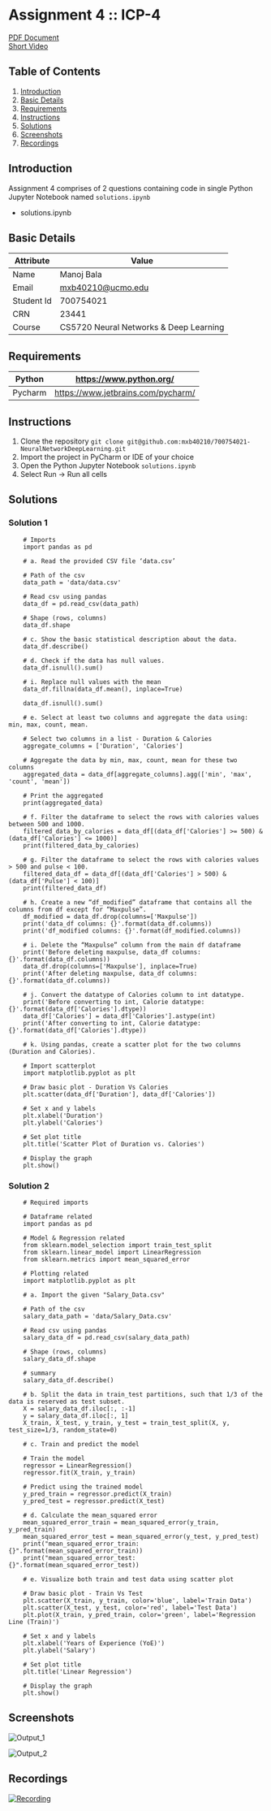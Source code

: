 # Assignment 4 :: ICP-4

[PDF Document][1]  
[Short Video][2]

## Table of Contents

1. [Introduction](#introduction)
2. [Basic Details](#basic-details)
3. [Requirements](#requirements)
4. [Instructions](#instructions) 
5. [Solutions](#solutions)
6. [Screenshots](#screenshots)
7. [Recordings](#recordings)

## Introduction

Assignment 4 comprises of 2 questions containing code in single Python Jupyter Notebook named `solutions.ipynb`
+ solutions.ipynb

## Basic Details
| Attribute  | Value                                  | 
|------------|----------------------------------------|
| Name       | Manoj Bala                             |
| Email      | mxb40210@ucmo.edu                      |
| Student Id | 700754021                              |
| CRN        | 23441                                  |
| Course     | CS5720 Neural Networks & Deep Learning |

## Requirements

| Python     | https://www.python.org/            | 
|------------|------------------------------------|
| Pycharm    | https://www.jetbrains.com/pycharm/ |

## Instructions

1. Clone the repository
`git clone git@github.com:mxb40210/700754021-NeuralNetworkDeepLearning.git`
2. Import the project in PyCharm or IDE of your choice
3. Open the Python Jupyter Notebook `solutions.ipynb`
4. Select Run -> Run all cells

## Solutions

### Solution 1
```
    # Imports
    import pandas as pd
    
    # a. Read the provided CSV file ‘data.csv’

    # Path of the csv
    data_path = 'data/data.csv'
    
    # Read csv using pandas
    data_df = pd.read_csv(data_path)
    
    # Shape (rows, columns)
    data_df.shape
    
    # c. Show the basic statistical description about the data.
    data_df.describe()
    
    # d. Check if the data has null values.
    data_df.isnull().sum()
    
    # i. Replace null values with the mean
    data_df.fillna(data_df.mean(), inplace=True)
    
    data_df.isnull().sum()
    
    # e. Select at least two columns and aggregate the data using: min, max, count, mean.

    # Select two columns in a list - Duration & Calories
    aggregate_columns = ['Duration', 'Calories']
    
    # Aggregate the data by min, max, count, mean for these two columns
    aggregated_data = data_df[aggregate_columns].agg(['min', 'max', 'count', 'mean'])
    
    # Print the aggregated
    print(aggregated_data)
    
    # f. Filter the dataframe to select the rows with calories values between 500 and 1000.
    filtered_data_by_calories = data_df[(data_df['Calories'] >= 500) & (data_df['Calories'] <= 1000)]
    print(filtered_data_by_calories)
    
    # g. Filter the dataframe to select the rows with calories values > 500 and pulse < 100.
    filtered_data_df = data_df[(data_df['Calories'] > 500) & (data_df['Pulse'] < 100)]
    print(filtered_data_df)
    
    # h. Create a new “df_modified” dataframe that contains all the columns from df except for “Maxpulse”.
    df_modified = data_df.drop(columns=['Maxpulse'])
    print('data_df columns: {}'.format(data_df.columns))
    print('df_modified columns: {}'.format(df_modified.columns))
    
    # i. Delete the “Maxpulse” column from the main df dataframe
    print('Before deleting maxpulse, data_df columns: {}'.format(data_df.columns))
    data_df.drop(columns=['Maxpulse'], inplace=True)
    print('After deleting maxpulse, data_df columns: {}'.format(data_df.columns))
    
    # j. Convert the datatype of Calories column to int datatype.
    print('Before converting to int, Calorie datatype: {}'.format(data_df['Calories'].dtype))
    data_df['Calories'] = data_df['Calories'].astype(int)
    print('After converting to int, Calorie datatype: {}'.format(data_df['Calories'].dtype))
    
    # k. Using pandas, create a scatter plot for the two columns (Duration and Calories).

    # Import scatterplot
    import matplotlib.pyplot as plt
    
    # Draw basic plot - Duration Vs Calories
    plt.scatter(data_df['Duration'], data_df['Calories'])
    
    # Set x and y labels
    plt.xlabel('Duration')
    plt.ylabel('Calories')
    
    # Set plot title
    plt.title('Scatter Plot of Duration vs. Calories')
    
    # Display the graph
    plt.show()
```

### Solution 2
```
    # Required imports

    # Dataframe related
    import pandas as pd
    
    # Model & Regression related
    from sklearn.model_selection import train_test_split
    from sklearn.linear_model import LinearRegression
    from sklearn.metrics import mean_squared_error
    
    # Plotting related
    import matplotlib.pyplot as plt
    
    # a. Import the given "Salary_Data.csv"

    # Path of the csv
    salary_data_path = 'data/Salary_Data.csv'
    
    # Read csv using pandas
    salary_data_df = pd.read_csv(salary_data_path)
    
    # Shape (rows, columns)
    salary_data_df.shape
    
    # summary
    salary_data_df.describe()
    
    # b. Split the data in train_test partitions, such that 1/3 of the data is reserved as test subset.
    X = salary_data_df.iloc[:, :-1]
    y = salary_data_df.iloc[:, 1]
    X_train, X_test, y_train, y_test = train_test_split(X, y, test_size=1/3, random_state=0)
    
    # c. Train and predict the model

    # Train the model
    regressor = LinearRegression()
    regressor.fit(X_train, y_train)
    
    # Predict using the trained model
    y_pred_train = regressor.predict(X_train)
    y_pred_test = regressor.predict(X_test)
    
    # d. Calculate the mean_squared error
    mean_squared_error_train = mean_squared_error(y_train, y_pred_train)
    mean_squared_error_test = mean_squared_error(y_test, y_pred_test)
    print("mean_squared_error_train: {}".format(mean_squared_error_train))
    print("mean_squared_error_test: {}".format(mean_squared_error_test))
    
    # e. Visualize both train and test data using scatter plot

    # Draw basic plot - Train Vs Test
    plt.scatter(X_train, y_train, color='blue', label='Train Data')
    plt.scatter(X_test, y_test, color='red', label='Test Data')
    plt.plot(X_train, y_pred_train, color='green', label='Regression Line (Train)')
    
    # Set x and y labels
    plt.xlabel('Years of Experience (YoE)')
    plt.ylabel('Salary')
    
    # Set plot title
    plt.title('Linear Regression')
    
    # Display the graph
    plt.show()
```


## Screenshots

![Output_1](images/Question_1.png "Output_1")

![Output_2](images/Question_2.png "Output_2")

## Recordings

[![Recording](images/Question_1.png)][2]

[1]: https://github.com/mxb40210/700754021-NeuralNetworkDeepLearning/blob/main/assignments/assignment4/23441_700754021_ICP-4.pdf
[2]: https://drive.google.com/file/d/1pxfsLM9b1ZcrkKdcNWZ3gZ-s6inAhTXC/view?usp=sharing
